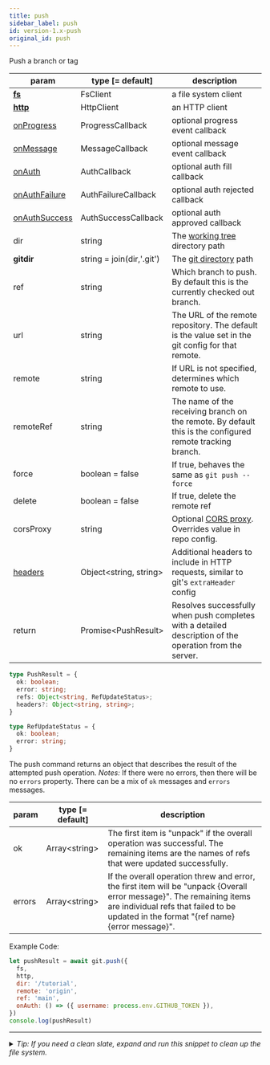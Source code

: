 ```yaml
---
title: push
sidebar_label: push
id: version-1.x-push
original_id: push
---
```


Push a branch or tag

| param                            | type [= default]          | description                                                                                                |
| -------------------------------- | ------------------------- | ---------------------------------------------------------------------------------------------------------- |
| [**fs**](./fs)                   | FsClient                  | a file system client                                                                                       |
| [**http**](./http)               | HttpClient                | an HTTP client                                                                                             |
| [onProgress](./onProgress)       | ProgressCallback          | optional progress event callback                                                                           |
| [onMessage](./onMessage)         | MessageCallback           | optional message event callback                                                                            |
| [onAuth](./onAuth)               | AuthCallback              | optional auth fill callback                                                                                |
| [onAuthFailure](./onAuthFailure) | AuthFailureCallback       | optional auth rejected callback                                                                            |
| [onAuthSuccess](./onAuthSuccess) | AuthSuccessCallback       | optional auth approved callback                                                                            |
| dir                              | string                    | The [working tree](dir-vs-gitdir.md) directory path                                                        |
| **gitdir**                       | string = join(dir,'.git') | The [git directory](dir-vs-gitdir.md) path                                                                 |
| ref                              | string                    | Which branch to push. By default this is the currently checked out branch.                                 |
| url                              | string                    | The URL of the remote repository. The default is the value set in the git config for that remote.          |
| remote                           | string                    | If URL is not specified, determines which remote to use.                                                   |
| remoteRef                        | string                    | The name of the receiving branch on the remote. By default this is the configured remote tracking branch.  |
| force                            | boolean = false           | If true, behaves the same as `git push --force`                                                            |
| delete                           | boolean = false           | If true, delete the remote ref                                                                             |
| corsProxy                        | string                    | Optional [CORS proxy](https://www.npmjs.com/%40isomorphic-git/cors-proxy). Overrides value in repo config. |
| [headers](./headers)             | Object\<string, string\>  | Additional headers to include in HTTP requests, similar to git's `extraHeader` config                      |
| return                           | Promise\<PushResult\>     | Resolves successfully when push completes with a detailed description of the operation from the server.    |

```ts
type PushResult = {
  ok: boolean;
  error: string;
  refs: Object<string, RefUpdateStatus>;
  headers?: Object<string, string>;
}
```

```ts
type RefUpdateStatus = {
  ok: boolean;
  error: string;
}
```

The push command returns an object that describes the result of the attempted push operation.
*Notes:* If there were no errors, then there will be no `errors` property. There can be a mix of `ok` messages and `errors` messages.

| param  | type [= default] | description                                                                                                                                                                                                      |
| ------ | ---------------- | ---------------------------------------------------------------------------------------------------------------------------------------------------------------------------------------------------------------- |
| ok     | Array\<string\>  | The first item is "unpack" if the overall operation was successful. The remaining items are the names of refs that were updated successfully.                                                                    |
| errors | Array\<string\>  | If the overall operation threw and error, the first item will be "unpack {Overall error message}". The remaining items are individual refs that failed to be updated in the format "{ref name} {error message}". |

Example Code:

```js live
let pushResult = await git.push({
  fs,
  http,
  dir: '/tutorial',
  remote: 'origin',
  ref: 'main',
  onAuth: () => ({ username: process.env.GITHUB_TOKEN }),
})
console.log(pushResult)
```


---

<details>
<summary><i>Tip: If you need a clean slate, expand and run this snippet to clean up the file system.</i></summary>

```js live
window.fs = new LightningFS('fs', { wipe: true })
window.pfs = window.fs.promises
console.log('done')
```
</details>

<script>
(function rewriteEditLink() {
  const el = document.querySelector('a.edit-page-link.button');
  if (el) {
    el.href = 'https://github.com/isomorphic-git/isomorphic-git/edit/main/src/api/push.js';
  }
})();
</script>